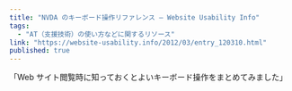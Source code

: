 ```yaml
---
title: "NVDA のキーボード操作リファレンス — Website Usability Info"
tags:
  - "AT（支援技術）の使い方などに関するリソース"
link: "https://website-usability.info/2012/03/entry_120310.html"
published: true
---
```


「Web サイト閲覧時に知っておくとよいキーボード操作をまとめてみました」
